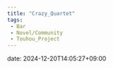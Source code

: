 ```yaml
---
title: "Crazy_Quartet"
tags:
 - Bar
 - Novel/Community
 - Touhou_Project
---
```


date: 2024-12-20T14:05:27+09:00
